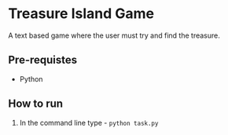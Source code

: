 # Treasure Island Game

A text based game where the user must try and find the treasure.

## Pre-requistes
- Python

## How to run

1. In the command line type - `python task.py`
